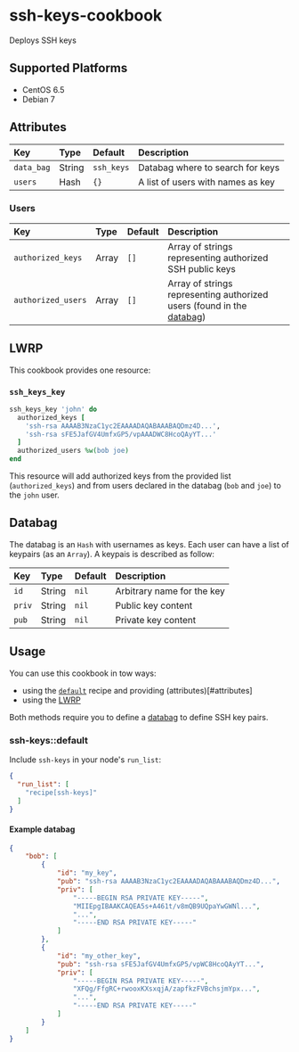 # ssh-keys-cookbook

Deploys SSH keys

## Supported Platforms

* CentOS 6.5
* Debian 7

## Attributes

| Key         | Type       | Default    | Description                                           |
| :---------- |:---------- | :--------- | :---------------------------------------------------- |
| `data_bag`  | String     | `ssh_keys` | Databag where to search for keys                      |
| `users`     | Hash       | `{}`       | A list of users with names as key                     |

### Users

| Key                 | Type       | Default    | Description                                                                       |
| :------------------ |:---------- | :--------- | :-------------------------------------------------------------------------------- |
| `authorized_keys`   | Array      | `[]`       | Array of strings representing authorized SSH public keys                          |
| `authorized_users`  | Array      | `[]`       | Array of strings representing authorized users (found in the [databag](#databag)) |

## LWRP

This cookbook provides one resource:

### `ssh_keys_key`

```ruby
ssh_keys_key 'john' do
  authorized_keys [
    'ssh-rsa AAAAB3NzaC1yc2EAAAADAQABAAABAQDmz4D...',
    'ssh-rsa sFE5JafGV4UmfxGP5/vpAAADWC8HcoQAyYT...'
  ]
  authorized_users %w(bob joe)
end

```

This resource will add authorized keys from the provided list (`authorized_keys`) and from users declared in the databag (`bob` and `joe`) to the `john` user.

## Databag

The databag is an `Hash` with usernames as keys. Each user can have a list of keypairs (as an `Array`).
A keypais is described as follow:

| Key    | Type   | Default | Description                |
| :------|:------ | :------ | :------------------------- |
| `id`   | String | `nil`   | Arbitrary name for the key |
| `priv` | String | `nil`   | Public key content         |
| `pub`  | String | `nil`   | Private key content        |

## Usage

You can use this cookbook in tow ways:

* using the [`default`](#ssh-keys-default) recipe and providing (attributes)[#attributes]
* using the [LWRP](#lwrp) 

Both methods require you to define a [databag](#databag) to define SSH key pairs.

### ssh-keys::default

Include `ssh-keys` in your node's `run_list`:

```json
{
  "run_list": [
    "recipe[ssh-keys]"
  ]
}
```

#### Example databag

```json
{    
    "bob": [
        {
            "id": "my_key",
            "pub": "ssh-rsa AAAAB3NzaC1yc2EAAAADAQABAAABAQDmz4D...",
            "priv": [
                "-----BEGIN RSA PRIVATE KEY-----",
                "MIIEpgIBAAKCAQEA5s+A461t/v8mQB9UQpaYwGWNl...",
                "...",
                "-----END RSA PRIVATE KEY-----"
            ]
        },
        {
            "id": "my_other_key",
            "pub": "ssh-rsa sFE5JafGV4UmfxGP5/vpWC8HcoQAyYT...",
            "priv": [
                "-----BEGIN RSA PRIVATE KEY-----",
                "XFQg/FfgRC+rwooxKXsxqjA/zapfkzFVBchsjmYpx...",
                "...",
                "-----END RSA PRIVATE KEY-----"
            ]
        }
    ]
}

```

